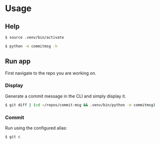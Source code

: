 # Usage

## Help

```sh
$ source .venv/bin/activate
```

```sh
$ python -m commitmsg -h
```

## Run app

First navigate to the repo you are working on.

### Display

Generate a commit message in the CLI and simply display it.

```sh
$ git diff | (cd ~/repos/commit-msg && .venv/bin/python -m commitmsg)
```

### Commit

Run using the configured alias:

```sh
$ git c
```
